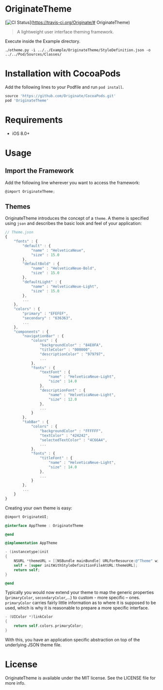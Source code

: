 # OriginateTheme
[![CI Status](http://img.shields.io/travis/Originate/OriginateUI.svg?style=flat)](https://travis-ci.org/Originate/# OriginateTheme)

> A lightweight user interface theming framework.

Execute inside the Example directory.
```
./otheme.py -i ../../Example/OriginateTheme/StyleDefinition.json -o ../../Pod/Sources/Classes/
```

# Installation with CocoaPods
Add the following lines to your Podfile and run `pod install`.

```ruby
source 'https://github.com/Originate/CocoaPods.git'
pod 'OriginateTheme'
```

# Requirements
- iOS 8.0+

# Usage

## Import the Framework

Add the following line wherever you want to access the framework:
```objective-c
@import OriginateTheme;
```

## Themes

OriginateTheme introduces the concept of a `theme`. A theme is specified using `json` and describes the basic look and feel of your application:

```javascript
// Theme.json
{
    "fonts" : {
        "default" : {
            "name" : "HelveticaNeue",
            "size" : 15.0
        },
        "defaultBold" : {
            "name" : "HelveticaNeue-Bold",
            "size" : 15.0
        },
        "defaultLight" : {
            "name" : "HelveticaNeue-Light",
            "size" : 15.0
        },
        ...
    },
    "colors" : {
        "primary" : "EFEFEF",
        "secondary" : "636363",
        ...
    },
    "components" : {
        "navigationBar" : {
            "colors" : {
                "backgroundColor" : "84E0FA",
                "titleColor" : "000000",
                "descriptionColor" : "979797",
                ...
            },
            "fonts" : {
                "textFont" : {
                    "name" : "HelveticaNeue-Light",
                    "size" : 14.0
                },
                "descriptionFont" : {
                    "name" : "HelveticaNeue-Light",
                    "size" : 12.0
                },
                ...
            }              
        },
        "tabBar" : {
            "colors" : {
                "backgroundColor" : "FFFFFF",
                "textColor" : "424242",
                "selectedTextColor" : "4C66A4",
                ...
            },
            "fonts" : {
                "titleFont" : {
                    "name" : "HelveticaNeue-Light",
                    "size" : 14.0
                },
                ...
            }            
        },
        ...
    }
}
```

Creating your own theme is easy:

```objective-c
@import OriginateUI;

@interface AppTheme : OriginateTheme

@end

@implementation AppTheme

- (instancetype)init
{
    NSURL *themeURL = [[NSBundle mainBundle] URLForResource:@"Theme" withExtension:@"json"];
    self = [super initWithStyleDefinitionFileAtURL:themeURL];
    return self;
}

@end
```

Typically you would now extend your theme to map the generic properties (`primaryColor`, `secondaryColor`,…) to custom - more specific – ones. `primaryColor` carries fairly little information as to where it is supposed to be used, which is why it is reasonable to prepare a more specific interface.

```objective-c
- (UIColor *)linkColor
{
    return self.colors.primaryColor;
}
```

With this, you have an application specific abstraction on top of the  underlying JSON theme file.

# License
OriginateTheme is available under the MIT license. See the LICENSE file for more info.
